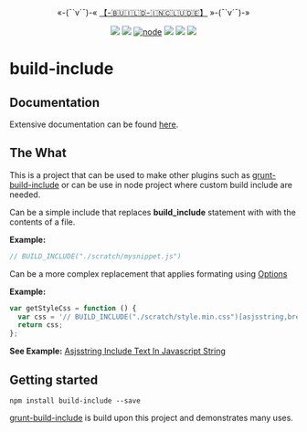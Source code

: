 <p align="center">
«-(¯`v´¯)-« <a href="https://www.npmjs.com/package/build-include">【-🇧​🇺​🇮​🇱​🇩​-🇮​🇳​🇨​🇱​🇺​🇩​🇪​】</a> »-(¯`v´¯)-»
</ br>
</p>
<p align="center">
<a href="https://travis-ci.org/Amourspirit/build-include"><img src="https://travis-ci.org/Amourspirit/build-include.svg?branch=master" /></a>
<a href="https://snyk.io/test/github/Amourspirit/build-include?targetFile=package.json">
<img src="https://snyk.io/test/github/Amourspirit/build-include/badge.svg?targetFile=package.json" /></a>
<a href="https://www.npmjs.com/package/build-include"><img alt="node" src="https://img.shields.io/node/v/build-include.svg"></a>
<img src="https://img.shields.io/github/package-json/v/Amourspirit/build-include.svg" />
<img src="https://img.shields.io/github/license/Amourspirit/build-include.svg" />
<a href="https://github.com/badges/stability-badges"> <img src="https://badges.github.io/stability-badges/dist/stable.svg" /></a>
</p>

# build-include

## Documentation

Extensive documentation can be found [here](https://amourspirit.github.io/build-include/pages/Docs/index.html).

## The What

This is a project that can be used to make other plugins such as [grunt-build-include](https://www.npmjs.com/package/grunt-build-include) or can be use in
node project where custom build include are needed.

Can be a simple include that replaces **build_include** statement with with the contents of a file.

**Example:**

```js
// BUILD_INCLUDE("./scratch/mysnippet.js")
```

Can be a more complex replacement that applies formating using [Options](https://amourspirit.github.io/build-include/pages/Docs/Main/Options/asjsstring/index.html)

**Example:**

```js
var getStyleCss = function () {
  var css = '// BUILD_INCLUDE("./scratch/style.min.css")[asjsstring,breakString?width=80]';
  return css;
};
```

**See Example:** [Asjsstring Include Text In Javascript String](https://amourspirit.github.io/build-include/pages/Docs/examples/AsjsstringIncludeTextInJavascriptString.html)

## Getting started

```text
npm install build-include --save
```

[grunt-build-include](https://www.npmjs.com/package/grunt-build-include) is build upon this project and demonstrates many uses.  